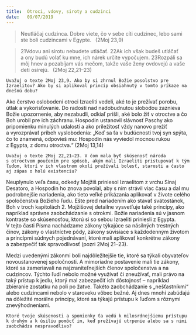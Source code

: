 ```yaml
---
title:  Otroci, vdovy, siroty a cudzinci
date:   09/07/2019
---
```


> <p></p>
> Neutláčaj cudzinca. Dobre viete, čo v sebe cíti cudzinec, lebo sami ste boli cudzincami v Egypte.  (2Moj 23,9)

> <p></p>
> 21Vdovu ani sirotu nebudete utláčať. 22Ak ich však budeš utláčať a ony budú volať ku mne, ich nárek určite vypočujem. 23Rozpáli sa môj hnev a pozabíjam vás mečom, takže vaše ženy ovdovejú a vaše deti osirejú.  (2Moj 22,21–23)

`Uvažuj o texte 2Moj 23,9. Ako by si zhrnul Božie posolstvo pre Izraelitov? Ako by si aplikoval princíp obsiahnutý v tomto príkaze na dnešnú dobu?`

Ako čerstvo oslobodení otroci Izraeliti vedeli, aké to je prežívať porobu, útlak a vykorisťovanie. Do radosti nad nadobudnutou slobodou zaznieva Božie upozornenie, aby nezabudli, odkiaľ prišli, aké bolo žiť v otroctve a čo Boh urobil pre ich záchranu. Hospodin ustanovil slávnosť Paschy ako pripomienku minulých udalostí a ako príležitosť vždy nanovo prežiť a vyrozprávať príbeh vyslobodenia: „Keď sa ťa v budúcnosti tvoj syn spýta, čo to znamená, odpovieš mu: Hospodin nás vyviedol mocnou rukou z Egypta, z domu otroctva.“ (2Moj 13,14)

`Uvažuj o texte 2Moj 22,21–23. V čom mala byť skúsenosť národa s otroctvom poučením pre spôsob, akým mali Izraeliti pristupovať k tým ľuďom, ktorí v ich vlastnom okolí prežívali bolesť, starosti a často aj zápas o holú existenciu?`

Neuplynulo veľa času, odkedy Mojžiš priniesol Izraelitom z vrchu Sinaj Desatoro, a Hospodin ho znova povolal, aby s ním strávil viac času a dal mu podrobnejšie nariadenia, ako tieto veľké prikázania aplikovať v živote celého spoločenstva Božieho ľudu. Ešte pred nariadením ako stavať svätostánok, Boh v troch kapitolách 2. Mojžišovej detailne vysvetľuje také princípy, ako napríklad správne zaobchádzanie s otrokmi. Božie nariadenia sú v jasnom kontraste so skúsenosťou, ktorú si so sebou Izraeliti priniesli z Egypta. V tejto časti Písma nachádzame zákony týkajúce sa násilných trestných činov, zákony o vlastníctve pôdy, zákony súvisiace s každodenným životom a princípmi súdnych pojednávaní, ktoré mali aplikovať konkrétne zákony a zabezpečiť tak spravodlivosť (pozri 2Moj 21–23).

Medzi uvedenými zákonmi boli najdôležitejšie tie, ktoré sa týkali obyvateľov novoustanovenej spoločnosti. A mimoriadne postavenie mali tie zákony, ktoré sa zameriavali na najzraniteľnejších členov spoločenstva a na cudzincov. Týchto ľudí nebolo možné využívať či zneužívať, mali právo na taký prístup k jedlu, ktorý mal zabezpečiť ich dôstojnosť – napríklad zbieranie zostatku na poli po žatve. Takéto zaobchádzanie s „nešťastníkmi“ alebo cudzincami nebolo v staroveku vôbec bežné. Aj dnes mnohí zabúdajú na dôležité morálne princípy, ktoré sa týkajú prístupu k ľuďom s rôznymi znevýhodneniami.

`Ktoré tvoje skúsenosti a spomienky ťa vedú k milosrdnejšiemu prístupu k druhým a k úsiliu pomôcť im, keď prežívajú utrpenie alebo sa s nimi zaobchádza nespravodlivo?`